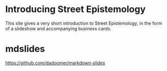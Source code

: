 # Introducing Street Epistemology

This site gives a very short introduction to Street Epistemology, in the
form of a slideshow and accompanying business cards.


# mdslides

https://github.com/dadoomer/markdown-slides
